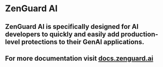 # ZenGuard AI

## ZenGuard AI is specifically designed for AI developers to quickly and easily add production-level protections to their GenAI applications.

## For more documentation visit [docs.zenguard.ai](https://docs.zenguard.ai/)